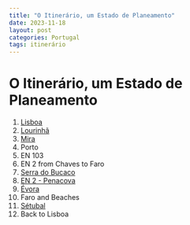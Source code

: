 ```yaml
---
title: "O Itinerário, um Estado de Planeamento"
date: 2023-11-18
layout: post
categories: Portugal
tags: itinerário
---
```


# O Itinerário, um Estado de Planeamento

1. [Lisboa](/uma-vez-em-portugal/portugal/Lisboa/)
2. [Lourinhã](/uma-vez-em-portugal/portugal/vistas-especiais-lourinhã/)
3. [Mira](/uma-vez-em-portugal/portugal/passar-a-noite-em-praia-de-mira/)
4. Porto
5. EN 103
6. EN 2 from Chaves to Faro
7. [Serra do Bucaco](/uma-vez-em-portugal/portugal/vistas-especiais-serra-do-bucaco/)
8. [EN 2 - Penacova](/uma-vez-em-portugal/portugal/vistas-especiais-penacova/)
9. [Évora](/uma-vez-em-portugal/portugal/vistas-especiais-evora/)
10. Faro and Beaches
11. [Sétubal](/uma-vez-em-portugal/portugal/vistas-especiais-sétubal/)
12. Back to Lisboa

